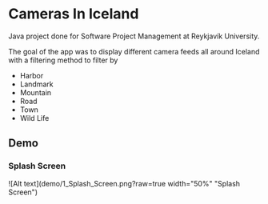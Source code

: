 # Cameras In Iceland
Java project done for Software Project Management at Reykjavík University. 

The goal of the app was to display different camera feeds all around Iceland with a filtering method to filter by 
- Harbor
- Landmark
- Mountain
- Road
- Town
- Wild Life

## Demo

### Splash Screen
![Alt text](demo/1_Splash_Screen.png?raw=true width="50%" "Splash Screen")
